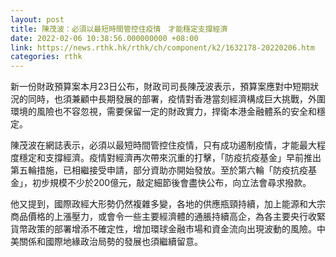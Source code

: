 ```yaml
---
layout: post
title: 陳茂波：必須以最短時間管控住疫情　才能穩定支撐經濟
date: 2022-02-06 10:38:56.000000000 +08:00
link: https://news.rthk.hk/rthk/ch/component/k2/1632178-20220206.htm
categories: rthk
---
```


新一份財政預算案本月23日公布，財政司司長陳茂波表示，預算案應對中短期狀況的同時，也須兼顧中長期發展的部署，疫情對香港當刻經濟構成巨大挑戰，外圍環境的風險也不容忽視，需要保留一定的財政實力，捍衛本港金融體系的安全和穩定。

陳茂波在網誌表示，必須以最短時間管控住疫情，只有成功遏制疫情，才能最大程度穩定和支撐經濟。疫情對經濟再次帶來沉重的打擊，「防疫抗疫基金」早前推出第五輪措施，已相繼接受申請，部分資助亦開始發放。至於第六輪「防疫抗疫基金」，初步規模不少於200億元，敲定細節後會盡快公布，向立法會尋求撥款。

他又提到，國際政經大形勢仍然複雜多變，各地的供應瓶頸持續，加上能源和大宗商品價格的上漲壓力，或會令一些主要經濟體的通脹持續高企，為各主要央行收緊貨幣政策的部署增添不確定性，增加環球金融市場和資金流向出現波動的風險。中美關係和國際地緣政治局勢的發展也須繼續留意。
